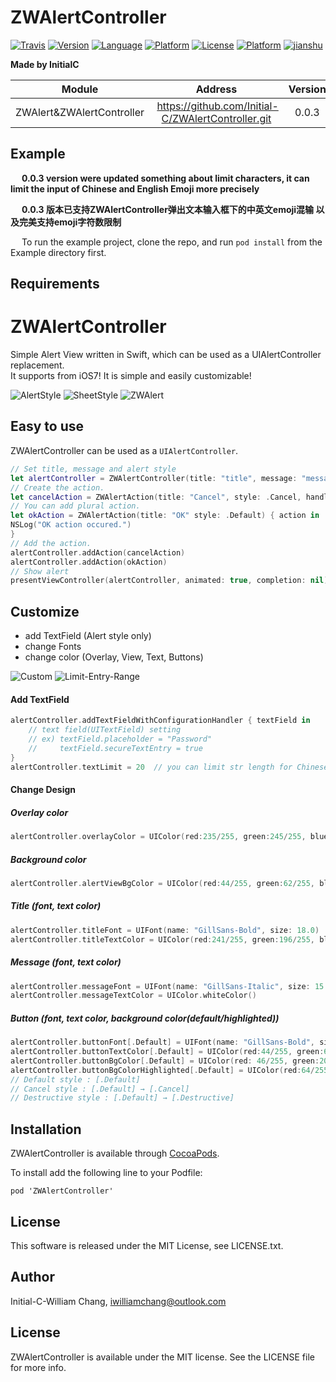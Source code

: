 # ZWAlertController

[![Travis](https://img.shields.io/travis/Initial-C/ZWAlertController/master.svg)](https://travis-ci.org/Initial-C/ZWAlertController)
[![Version](https://img.shields.io/cocoapods/v/ZWAlertController.svg?style=flat)](http://cocoapods.org/pods/ZWAlertController)
[![Language](http://img.shields.io/badge/language-swift-brightgreen.svg?style=flat
)](https://developer.apple.com/swift)
[![Platform](http://img.shields.io/badge/platform-ios-blue.svg?style=flat
)](https://developer.apple.com/iphone/index.action)
[![License](https://img.shields.io/cocoapods/l/ZWAlertController.svg?style=flat)](http://cocoapods.org/pods/ZWAlertController)
[![Platform](https://img.shields.io/cocoapods/p/ZWAlertController.svg?style=flat)](http://cocoapods.org/pods/ZWAlertController)
[![jianshu](https://img.shields.io/badge/%E7%AE%80%E4%B9%A6-%E9%81%9B%E7%8B%97%E7%9A%84%E7%8C%AB-orange.svg)](http://www.jianshu.com/u/96e1fcfe5d75)

**Made by InitialC**

 Module | Address | Version | Date | Author
:------:|:-------:|:-------:|:----:|:-----:|
ZWAlert&ZWAlertController |  https://github.com/Initial-C/ZWAlertController.git | 0.0.3| 2017.03 | Initial-C

## Example
&emsp; __0.0.3 version were updated something about limit characters, it can limit the input of Chinese and English Emoji more precisely__

&emsp; __0.0.3 版本已支持ZWAlertController弹出文本输入框下的中英文emoji混输 以及完美支持emoji字符数限制__

&emsp; To run the example project, clone the repo, and run `pod install` from the Example directory first.

## Requirements
# ZWAlertController

Simple Alert View written in Swift, which can be used as a UIAlertController replacement.  
It supports from iOS7! It is simple and easily customizable!

![AlertStyle](https://github.com/Initial-C/ZWAlertController/blob/master/Show/Alert.gif) 
![SheetStyle](https://github.com/Initial-C/ZWAlertController/blob/master/Show/AlertSheet.gif)
![ZWAlert](https://github.com/Initial-C/ZWAlertController/blob/master/Show/ZWAlert.gif)

## Easy to use
ZWAlertController can be used as a `UIAlertController`.
```swift
// Set title, message and alert style
let alertController = ZWAlertController(title: "title", message: "message", preferredStyle: .Alert)
// Create the action.
let cancelAction = ZWAlertAction(title: "Cancel", style: .Cancel, handler: nil)
// You can add plural action.
let okAction = ZWAlertAction(title: "OK" style: .Default) { action in
NSLog("OK action occured.")
}
// Add the action.
alertController.addAction(cancelAction)
alertController.addAction(okAction)
// Show alert
presentViewController(alertController, animated: true, completion: nil)
```

## Customize

* add TextField (Alert style only)
* change Fonts
* change color (Overlay, View, Text, Buttons)

![Custom](https://github.com/Initial-C/ZWAlertController/blob/master/Show/Custom.gif)
![Limit-Entry-Range](https://github.com/Initial-C/ZWAlertController/blob/master/Show/Limit-Entry-Range.gif)

#### Add TextField
```swift
alertController.addTextFieldWithConfigurationHandler { textField in
    // text field(UITextField) setting
    // ex) textField.placeholder = "Password"
    //     textField.secureTextEntry = true
}
alertController.textLimit = 20  // you can limit str length for Chinese or English character, base for English character range
```

#### Change Design
##### Overlay color
```swift
alertController.overlayColor = UIColor(red:235/255, green:245/255, blue:255/255, alpha:0.7)
```
##### Background color
```swift
alertController.alertViewBgColor = UIColor(red:44/255, green:62/255, blue:80/255, alpha:1)
```
##### Title (font, text color)
```swift
alertController.titleFont = UIFont(name: "GillSans-Bold", size: 18.0)
alertController.titleTextColor = UIColor(red:241/255, green:196/255, blue:15/255, alpha:1)
```
##### Message (font, text color)
```swift
alertController.messageFont = UIFont(name: "GillSans-Italic", size: 15.0)
alertController.messageTextColor = UIColor.whiteColor()
```
##### Button (font, text color, background color(default/highlighted))

```swift
alertController.buttonFont[.Default] = UIFont(name: "GillSans-Bold", size: 16.0)
alertController.buttonTextColor[.Default] = UIColor(red:44/255, green:62/255, blue:80/255, alpha:1)
alertController.buttonBgColor[.Default] = UIColor(red: 46/255, green:204/255, blue:113/255, alpha:1)
alertController.buttonBgColorHighlighted[.Default] = UIColor(red:64/255, green:212/255, blue:126/255, alpha:1)
// Default style : [.Default]
// Cancel style : [.Default] → [.Cancel]
// Destructive style : [.Default] → [.Destructive]
``` 

## Installation
ZWAlertController is available through [CocoaPods](http://cocoapods.org).

To install add the following line to your Podfile:
```
pod 'ZWAlertController'
```

## License
This software is released under the MIT License, see LICENSE.txt.

## Author

Initial-C-William Chang, iwilliamchang@outlook.com

## License

ZWAlertController is available under the MIT license. See the LICENSE file for more info.


